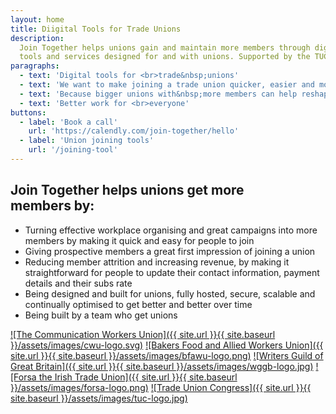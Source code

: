 ```yaml
---
layout: home
title: Diigital Tools for Trade Unions
description:
  Join Together helps unions gain and maintain more members through digital
  tools and services designed for and with unions. Supported by the TUC.
paragraphs: 
  - text: 'Digital tools for <br>trade&nbsp;unions'
  - text: 'We want to make joining a trade union quicker, easier and more accessible'
  - text: 'Because bigger unions with&nbsp;more members can help reshape our politics'
  - text: 'Better work for <br>everyone'
buttons:
  - label: 'Book a call'
    url: 'https://calendly.com/join-together/hello'
  - label: 'Union joining tools'
    url: '/joining-tool'
---
```


## Join Together helps unions get more members&nbsp;by:

- Turning effective workplace organising and great campaigns into more members by making it quick and easy for people to join
- Giving prospective members a great first impression of joining a union
- Reducing member attrition and increasing revenue, by making it straightforward for people to update their contact information, payment details and their subs rate
- Being designed and built for unions, fully hosted, secure, scalable and continually optimised to get better and better over time
- Being built by a team who get unions

[![The Communication Workers Union]({{ site.url }}{{ site.baseurl }}/assets/images/cwu-logo.svg)](https://www.cwu.org) 
[![Bakers Food and Allied Workers Union]({{ site.url }}{{ site.baseurl }}/assets/images/bfawu-logo.png)](https://www.bfawu.org) 
[![Writers Guild of Great Britain]({{ site.url }}{{ site.baseurl }}/assets/images/wggb-logo.jpg)](https://writersguild.org.uk) 
[![Forsa the Irish Trade Union]({{ site.url }}{{ site.baseurl }}/assets/images/forsa-logo.png)](https://www.forsa.ie) 
[![Trade Union Congress]({{ site.url }}{{ site.baseurl }}/assets/images/tuc-logo.jpg)](https://www.tuc.org.uk) 
